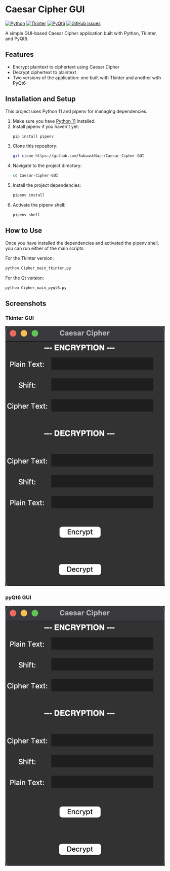 # Caesar Cipher GUI

[![Python](https://img.shields.io/badge/python-v11+-blue.svg)](https://www.python.org)
[![Tkinter](https://img.shields.io/badge/library-Tkinter-orange)](https://docs.python.org/3/library/tkinter.html)
[![PyQt6](https://img.shields.io/badge/library-PyQt6-green)](https://www.riverbankcomputing.com/static/Docs/PyQt6/)
[![GitHub issues](https://img.shields.io/github/issues/SubaashNair/Caesar-Cipher-GUI)](https://GitHub.com/SubaashNair/Caesar-Cipher-GUI/issues/)

A simple GUI-based Caesar Cipher application built with Python, Tkinter, and PyQt6.

## Features

* Encrypt plaintext to ciphertext using Caesar Cipher
* Decrypt ciphertext to plaintext
* Two versions of the application: one built with Tkinter and another with PyQt6

## Installation and Setup

This project uses Python 11 and pipenv for managing dependencies.

1. Make sure you have [Python 11](https://www.python.org/downloads/) installed.
2. Install pipenv if you haven't yet:
    ```bash
    pip install pipenv
    ```
3. Clone this repository:
    ```bash
    git clone https://github.com/SubaashNair/Caesar-Cipher-GUI
    ```
4. Navigate to the project directory:
    ```bash
    cd Caesar-Cipher-GUI
    ```
5. Install the project dependencies:
    ```bash
    pipenv install
    ```
6. Activate the pipenv shell:
    ```bash
    pipenv shell
    ```

## How to Use

Once you have installed the dependencies and activated the pipenv shell, you can run either of the main scripts:

For the Tkinter version:
```bash
python Cipher_main_tkinter.py 
```

For the Qt version:
```bash
python Cipher_main_pyqt6.py 
```

## Screenshots
### Tkinter GUI
![Screenshot of tkinter app](https://github.com/SubaashNair/Caesar-Cipher-GUI/blob/main/Screenshot%202023-05-16.png)

### pyQt6 GUI
![Screenshot of Qt app](https://github.com/SubaashNair/Caesar-Cipher-GUI/blob/main/Screenshot%202023-05-16.png)

